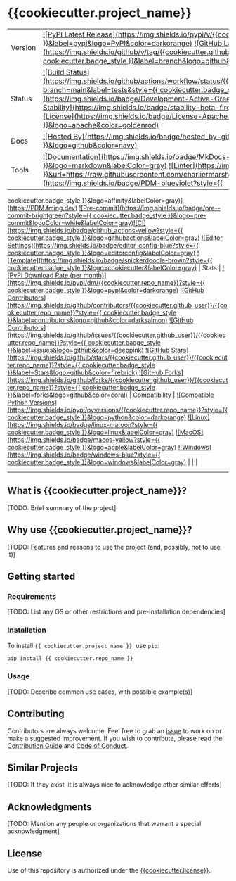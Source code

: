 # {{cookiecutter.project_name}}

| | |
| --- | --- |
| Version | [![PyPI Latest Release](https://img.shields.io/pypi/v/{{cookiecutter.repo_name}}.svg?style={{ cookiecutter.badge_style }}&label=pypi&logo=PyPI&color=darkorange)](https://pypi.org/project/{{cookiecutter.repo_name}}/) [![GitHub Latest Release](https://img.shields.io/github/v/tag/{{cookiecutter.github_user}}/{{cookiecutter.repo_name}}?style={{ cookiecutter.badge_style }}&label=branch&logo=github&color=navy)](https://github.com/{{cookiecutter.github_user}}/{{cookiecutter.repo_name}}/releases)
| Status | [![Build Status](https://img.shields.io/github/actions/workflow/status/{{cookiecutter.github_user}}/{{cookiecutter.repo_name}}/ci.yml?branch=main&label=tests&style={{ cookiecutter.badge_style }}&logo=pytest&color=cadetblue)](https://github.com/{{cookiecutter.github_user}}/{{cookiecutter.repo_name}}/actions/workflows/ci.yml?query=branch%3Amain) [![Development Status](https://img.shields.io/badge/Development-Active-Green?style={{ cookiecutter.badge_style }}&logo=git)](https://www.repostatus.org/#active) [![Project Stability](https://img.shields.io/badge/stability-beta-firebrick?style={{ cookiecutter.badge_style }}&logo=git)](https://www.repostatus.org/#active) [![License](https://img.shields.io/badge/License-Apache_2.0-blue.svg?style={{ cookiecutter.badge_style }}&logo=apache&color=goldenrod)](https://opensource.org/licenses/Apache-2.0)
| Docs | [![Hosted By](https://img.shields.io/badge/hosted_by-github_pages-blue?style={{ cookiecutter.badge_style }}&logo=github&color=navy)](https://{{cookiecutter.github_user}}.github.io/{{cookiecutter.repo_name}})
| Tools | [![Documentation](https://img.shields.io/badge/MkDocs-magenta?style={{ cookiecutter.badge_style }}&logo=markdown&labelColor=gray)](https://squidfunk.github.io/mkdocs-material/) [![Linter](https://img.shields.io/endpoint?style={{ cookiecutter.badge_style }}&url=https://raw.githubusercontent.com/charliermarsh/Ruff/main/assets/badge/v2.json)](https://github.com/astral-sh/Ruff) [![Dependency Manager](https://img.shields.io/badge/PDM-blueviolet?style={{
cookiecutter.badge_style }}&logo=affinity&labelColor=gray)](https://PDM.fming.dev)  [![Pre-commit](https://img.shields.io/badge/pre--commit-brightgreen?style={{ cookiecutter.badge_style }}&logo=pre-commit&logoColor=white&labelColor=gray)](https://github.com/TezRomacH/python-package-template/blob/master/.pre-commit-config.yaml)[![CI](https://img.shields.io/badge/github_actions-yellow?style={{ cookiecutter.badge_style }}&logo=githubactions&labelColor=gray)](https://github.com/features/actions) [![Editor Settings](https://img.shields.io/badge/editor_config-blue?style={{
cookiecutter.badge_style }}&logo=editorconfig&labelColor=gray)](https://github.com/features/actions) [![Template](https://img.shields.io/badge/snickerdoodle-brown?style={{ cookiecutter.badge_style }}&logo=cookiecutter&labelColor=gray)](https://www.github.com/WithPrecedent/snickerdoodle)
| Stats | [![PyPI Download Rate (per month)](https://img.shields.io/pypi/dm/{{cookiecutter.repo_name}}?style={{ cookiecutter.badge_style }}&logo=pypi&color=darkorange)](https://pypi.org/project/{{cookiecutter.repo_name}}) [![GitHub Contributors](https://img.shields.io/github/contributors/{{cookiecutter.github_user}}/{{cookiecutter.repo_name}}?style={{ cookiecutter.badge_style }}&label=contributors&logo=github&color=darksalmon)](https://github.com/{{cookiecutter.github_user}}/{{cookiecutter.repo_name}}/graphs/contributors) [![GitHub Contributors](https://img.shields.io/github/issues/{{cookiecutter.github_user}}/{{cookiecutter.repo_name}}?style={{ cookiecutter.badge_style }}&label=issues&logo=github&color=deeppink)](https://github.com/{{cookiecutter.github_user}}/{{cookiecutter.repo_name}}/graphs/contributors) [![GitHub Stars](https://img.shields.io/github/stars/{{cookiecutter.github_user}}/{{cookiecutter.repo_name}}?style={{ cookiecutter.badge_style }}&label=Stars&logo=github&color=firebrick)](https://github.com/{{cookiecutter.github_user}}/{{cookiecutter.repo_name}}/stargazers) [![GitHub Forks](https://img.shields.io/github/forks/{{cookiecutter.github_user}}/{{cookiecutter.repo_name}}?style={{ cookiecutter.badge_style }}&label=forks&logo=github&color=coral)](https://github.com/{{cookiecutter.github_user}}/{{cookiecutter.repo_name}}/forks)
| Compatibility | [![Compatible Python Versions](https://img.shields.io/pypi/pyversions/{{cookiecutter.repo_name}}?style={{ cookiecutter.badge_style }}&logo=python&color=darkorange)](https://pypi.python.org/pypi/{{cookiecutter.repo_name}}/) [![Linux](https://img.shields.io/badge/linux-maroon?style={{ cookiecutter.badge_style }}&logo=linux&labelColor=gray)](https://www.linux.org/) [![MacOS](https://img.shields.io/badge/macos-yellow?style={{ cookiecutter.badge_style }}&logo=apple&labelColor=gray)](https://www.apple.com/macos/) [![Windows](https://img.shields.io/badge/windows-blue?style={{ cookiecutter.badge_style }}&logo=windows&labelColor=gray)](https://www.microsoft.com/en-us/windows?r=1)
| | |

-----

## What is {{cookiecutter.project_name}}?

[TODO: Brief summary of the project]

## Why use {{cookiecutter.project_name}}?

[TODO: Features and reasons to use the project (and, possibly, not to use it)]

## Getting started

### Requirements

[TODO: List any OS or other restrictions and pre-installation dependencies]

### Installation

To install `{{ cookiecutter.project_name }}`, use `pip`:

```sh
pip install {{ cookiecutter.repo_name }}
```

### Usage

[TODO: Describe common use cases, with possible example(s)]

## Contributing

Contributors are always welcome. Feel free to grab an [issue](https://www.github.com/{{cookiecutter.github_user}}/{{cookiecutter.repo_name}}/issues) to work on or make a suggested improvement. If you wish to contribute, please read the [Contribution Guide](https://www.github.com/{{cookiecutter.github_user}}/{{cookiecutter.repo_name}}/contributing.md) and [Code of Conduct](https://www.github.com/{{cookiecutter.github_user}}/{{cookiecutter.repo_name}}/code_of_conduct.md).

## Similar Projects

[TODO: If they exist, it is always nice to acknowledge other similar efforts]

## Acknowledgments

[TODO: Mention any people or organizations that warrant a special acknowledgment]

## License

Use of this repository is authorized under the [{{cookiecutter.license}}](https://www.github.com/{{cookiecutter.github_user}}/{{cookiecutter.repo_name}}/blog/main/LICENSE).
